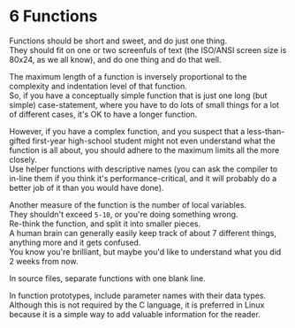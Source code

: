 # 6 Functions

Functions should be short and sweet, and do just one thing.  
They should fit on one or two screenfuls of text (the ISO/ANSI screen size is 80x24,
as we all know), and do one thing and do that well.

The maximum length of a function is inversely proportional to the complexity and indentation level of that function.  
So, if you have a conceptually simple function that is just one long (but simple) case-statement, where you have to do lots of small things for a lot of different cases, it's OK to have a longer function.

However, if you have a complex function, and you suspect that a less-than-gifted first-year high-school student might not even understand what the function is all about, you should adhere to the maximum limits all the more closely.  
Use helper functions with descriptive names (you can ask the compiler to in-line them if you think it's performance-critical, and it will probably do a better job of it than you would have done).

Another measure of the function is the number of local variables.  
They shouldn't exceed `5-10`, or you're doing something wrong.  
Re-think the function, and split it into smaller pieces.  
A human brain can generally easily keep track of about 7 different things, anything more and it gets confused.  
You know you're brilliant, but maybe you'd like to understand what you did 2 weeks from now.

In source files, separate functions with one blank line.  

In function prototypes, include parameter names with their data types.
Although this is not required by the C language, it is preferred in Linux because it is a simple way to add valuable information for the reader.